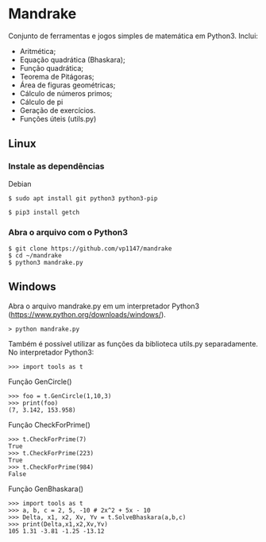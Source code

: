 # Mandrake
Conjunto de ferramentas e jogos simples de matemática em Python3.
Inclui:
- Aritmética;
- Equação quadrática (Bhaskara);
- Função quadrática;
- Teorema de Pitágoras;
- Área de figuras geométricas;
- Cálculo de números primos;
- Cálculo de pi
- Geração de exercícios.
- Funções úteis (utils.py)

## Linux
### Instale as dependências
Debian
```
$ sudo apt install git python3 python3-pip
```
```
$ pip3 install getch
```
### Abra o arquivo com o Python3
```
$ git clone https://github.com/vp1147/mandrake
$ cd ~/mandrake
$ python3 mandrake.py
```

## Windows
Abra o arquivo mandrake.py em um interpretador Python3 (https://www.python.org/downloads/windows/).
```
> python mandrake.py
```

Também é possível utilizar as funções da biblioteca utils.py separadamente. No interpretador Python3:
``` 
>>> import tools as t
```
Função GenCircle()
```
>>> foo = t.GenCircle(1,10,3)
>>> print(foo)
(7, 3.142, 153.958)
```
Função CheckForPrime()
```
>>> t.CheckForPrime(7)
True 
>>> t.CheckForPrime(223)
True
>>> t.CheckForPrime(984)
False
```
Função GenBhaskara()
```
>>> import tools as t
>>> a, b, c = 2, 5, -10 # 2x^2 + 5x - 10
>>> Delta, x1, x2, Xv, Yv = t.SolveBhaskara(a,b,c)
>>> print(Delta,x1,x2,Xv,Yv)
105 1.31 -3.81 -1.25 -13.12
```
